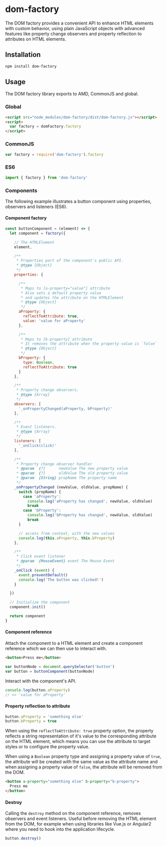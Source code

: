 # dom-factory

<!-- [![npm version](https://badge.fury.io/js/dom-factory.svg)](https://badge.fury.io/js/dom-factory) -->

The DOM factory provides a convenient API to enhance HTML elements with custom behavior, using plain JavaScript objects with advanced features like property change observers and property reflection to attributes on HTML elements. 

## Installation

```bash
npm install dom-factory
```

## Usage

The DOM factory library exports to AMD, CommonJS and global.

### Global

```html
<script src="node_modules/dom-factory/dist/dom-factory.js"></script>
<script>
  var factory = domFactory.factory
</script>
```

### CommonJS

```js
var factory = require('dom-factory').factory
```

### ES6

```js
import { factory } from 'dom-factory'
```

### Components

The following example illustrates a button component using properties, observers and listeners (ES6).

#### Component factory

```js
const buttonComponent = (element) => {
  let component = factory({

    // The HTMLElement
    element,

    /**
     * Properties part of the component's public API.
     * @type {Object}
     */
    properties: {

      /**
       * Maps to [a-property="value"] attribute
       * Also sets a default property value 
       * and updates the attribute on the HTMLElement
       * @type {Object}
       */
      aProperty: {
        reflectToAttribute: true,
        value: 'value for aProperty'
      },

      /**
       * Maps to [b-property] attribute
       * It removes the attribute when the property value is `false`
       * @type {Object}
       */
      bProperty: {
        type: Boolean,
        reflectToAttribute: true
      }
    },

    /**
     * Property change observers.
     * @type {Array}
     */
    observers: [
      '_onPropertyChanged(aProperty, bProperty)'
    ],

    /**
     * Event listeners.
     * @type {Array}
     */
    listeners: [
      '_onClick(click)'
    ],

    /**
     * Property change observer handler
     * @param  {?}      newValue The new property value
     * @param  {?}      oldValue The old property value
     * @param  {String} propName The property name
     */
    _onPropertyChanged (newValue, oldValue, propName) {
      switch (propName) {
        case 'aProperty':
          console.log('aProperty has changed', newValue, oldValue)
          break
        case 'bProperty':
          console.log('bProperty has changed', newValue, oldValue)
          break
      }

      // access from context, with the new values
      console.log(this.aProperty, this.bProperty)
    },

    /**
     * Click event listener
     * @param  {MouseEvent} event The Mouse Event
     */
    _onClick (event) {
      event.preventDefault()
      console.log('The button was clicked!')
    }

  })

  // Initialize the component
  component.init()

  return component
}
```

#### Component reference

Attach the component to a HTML element and create a component reference which we can then use to interact with.

```html
<button>Press me</button>
```

```js
var buttonNode = document.querySelector('button')
var button = buttonComponent(buttonNode)
```

Interact with the component's API.

```js
console.log(button.aProperty)
// => 'value for aProperty'
```

#### Property reflection to attribute

```js
button.aProperty = 'something else'
button.bProperty = true
```

When using the `reflectToAttribute: true` property option, the property reflects a string representation of it's value to the corresponding attribute on the HTML element, which means you can use the attribute to target styles or to configure the property value.

When using a `Boolean` property type and assigning a property value of `true`, the attribute will be created with the same value as the attribute name and when assigning a property value of `false`, the attribute will be removed from the DOM.

```html
<button a-property="something else" b-property="b-property">
  Press me
</button>
```

#### Destroy

Calling the `destroy` method on the component reference, removes observers and event listeners. Useful before removing the HTML element from the DOM, for example when using libraries like Vue.js or Angular2 where you need to hook into the application lifecycle.

```js
button.destroy()
```